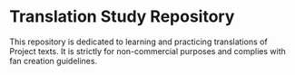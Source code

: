 <!DOCTYPE html>
<html>
<head>
</head>
<body>
    <h1>Translation Study Repository</h1>
    <p>This repository is dedicated to learning and practicing translations of Project texts. It is strictly for non-commercial purposes and complies with fan creation guidelines.</p>
</body>
</html>
